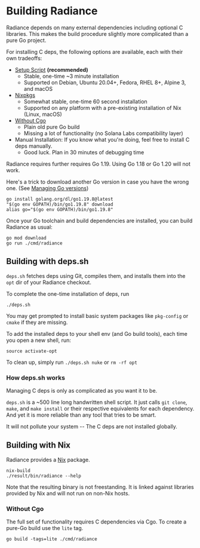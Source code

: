 # Building Radiance

Radiance depends on many external dependencies including optional C libraries.
This makes the build procedure slightly more complicated than a pure Go project.

For installing C deps, the following options are available, each with their own tradeoffs:
- [Setup Script](#building-with-depssh) **(recommended)**
  - Stable, one-time ~3 minute installation
  - Supported on Debian, Ubuntu 20.04+, Fedora, RHEL 8+, Alpine 3, and macOS
- [Nixpkgs](#building-with-nix)
  - Somewhat stable, one-time 60 second installation
  - Supported on any platform with a pre-existing installation of Nix (Linux, macOS)
- [Without Cgo](#without-cgo)
  - Plain old pure Go build
  - Missing a lot of functionality (no Solana Labs compatibility layer)
- Manual Installation: If you know what you're doing, feel free to install C deps manually.
  - Good luck. Plan in 30 minutes of debugging time

Radiance requires further requires Go 1.19. Using Go 1.18 or Go 1.20 will not work.

Here's a trick to download another Go version in case you have the wrong one.
(See [Managing Go versions](https://golang.org/doc/manage-install))

    go install golang.org/dl/go1.19.8@latest
    "$(go env GOPATH)/bin/go1.19.8" download
    alias go="$(go env GOPATH)/bin/go1.19.8"

Once your Go toolchain and build dependencies are installed, you can build Radiance as usual:

    go mod download
    go run ./cmd/radiance

## Building with deps.sh

`deps.sh` fetches deps using Git, compiles them, and installs them into the `opt` dir of your Radiance checkout.

To complete the one-time installation of deps, run

    ./deps.sh

You may get prompted to install basic system packages like `pkg-config` or `cmake` if they are missing.

To add the installed deps to your shell env (and Go build tools), each time you open a new shell, run:

    source activate-opt

To clean up, simply run `./deps.sh nuke` or `rm -rf opt`

### How deps.sh works

Managing C deps is only as complicated as you want it to be.

`deps.sh` is a ~500 line long handwritten shell script. It just calls `git clone`, `make`, and `make install` or their
respective equivalents for each dependency. And yet it is more reliable than any tool that tries to be smart.

It will not pollute your system -- The C deps are not installed globally.

## Building with Nix

Radiance provides a [Nix](https://nixos.org/) package.

    nix-build
    ./result/bin/radiance --help

Note that the resulting binary is not freestanding.
It is linked against libraries provided by Nix and will not run on non-Nix hosts.

### Without Cgo

The full set of functionality requires C dependencies via Cgo.
To create a pure-Go build use the `lite` tag.

    go build -tags=lite ./cmd/radiance
